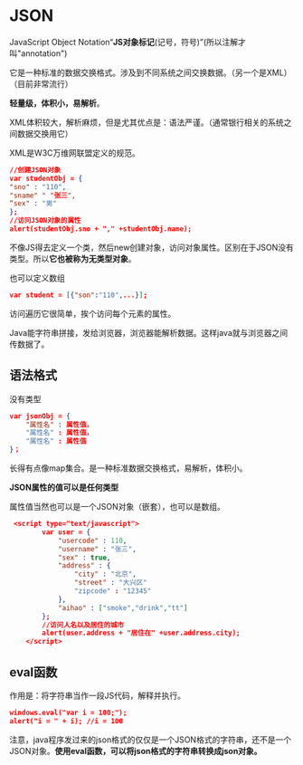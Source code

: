 # JSON

JavaScript Object Notation“**JS对象标记**(记号，符号)”(所以注解才叫"annotation")

它是一种标准的数据交换格式。涉及到不同系统之间交换数据。（另一个是XML）（目前非常流行）

**轻量级，体积小，易解析**。

XML体积较大，解析麻烦，但是尤其优点是：语法严谨。（通常银行相关的系统之间数据交换用它）

XML是W3C万维网联盟定义的规范。

```json
//创建JSON对象
var studentObj = {
"sno" : "110",
"sname" " "张三",
“sex" : "男"
};
//访问JSON对象的属性
alert(studentObj.sno + "," +studentObj.name);
```

不像JS得去定义一个类，然后new创建对象，访问对象属性。区别在于JSON没有类型。所以**它也被称为无类型对象**。

也可以定义数组

```json
var student = [{"son":"110",...}];
```

访问遍历它很简单，挨个访问每个元素的属性。

Java能字符串拼接，发给浏览器，浏览器能解析数据。这样java就与浏览器之间传数据了。

## 语法格式

没有类型

```json
var jsonObj = {
    "属性名" : 属性值，
    "属性名" : 属性值，
    "属性名" : 属性值
}；
```

长得有点像map集合。是一种标准数据交换格式，易解析，体积小。

**JSON属性的值可以是任何类型**

属性值当然也可以是一个JSON对象（嵌套），也可以是数组。

```json
 <script type="text/javascript">
        var user = {
            "usercode" : 110,
            "username" : "张三",
            "sex" : true,
            "address" : {
                "city" : "北京",
                "street" : "大兴区"
                "zipcode" : "12345"
            },
            "aihao" : ["smoke","drink","tt"]
        };
        //访问人名以及居住的城市
        alert(user.address + "居住在" +user.address.city);
    </script>
```

## eval函数

作用是：将字符串当作一段JS代码，解释并执行。

```json
windows.eval("var i = 100;");
alert("i = " + i); //i = 100
```

注意，java程序发过来的json格式的仅仅是一个JSON格式的字符串，还不是一个JSON对象。**使用eval函数，可以将json格式的字符串转换成json对象。**
